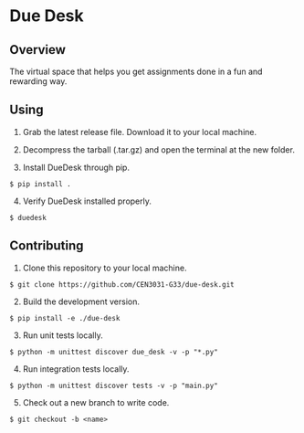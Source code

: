 # Due Desk

## Overview

The virtual space that helps you get assignments done in a fun and rewarding way.

## Using

1. Grab the latest release file. Download it to your local machine.

2. Decompress the tarball (.tar.gz) and open the terminal at the new folder.

3. Install DueDesk through pip.

```
$ pip install .
```

4. Verify DueDesk installed properly.

```
$ duedesk
```

## Contributing

1. Clone this repository to your local machine.

```
$ git clone https://github.com/CEN3031-G33/due-desk.git 
```

2. Build the development version.

```
$ pip install -e ./due-desk
```

3. Run unit tests locally.

```
$ python -m unittest discover due_desk -v -p "*.py"
```

4. Run integration tests locally.

```
$ python -m unittest discover tests -v -p "main.py"
```

5. Check out a new branch to write code.

```
$ git checkout -b <name>
```